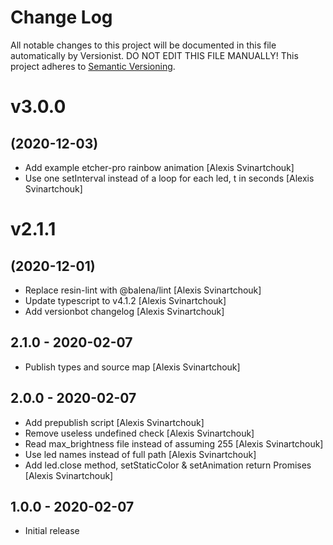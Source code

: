 # Change Log

All notable changes to this project will be documented in this file
automatically by Versionist. DO NOT EDIT THIS FILE MANUALLY!
This project adheres to [Semantic Versioning](http://semver.org/).

# v3.0.0
## (2020-12-03)

* Add example etcher-pro rainbow animation [Alexis Svinartchouk]
* Use one setInterval instead of a loop for each led, t in seconds [Alexis Svinartchouk]

# v2.1.1
## (2020-12-01)

* Replace resin-lint with @balena/lint [Alexis Svinartchouk]
* Update typescript to v4.1.2 [Alexis Svinartchouk]
* Add versionbot changelog [Alexis Svinartchouk]

## 2.1.0 - 2020-02-07

* Publish types and source map [Alexis Svinartchouk]

## 2.0.0 - 2020-02-07

* Add prepublish script [Alexis Svinartchouk]
* Remove useless undefined check [Alexis Svinartchouk]
* Read max_brightness file instead of assuming 255 [Alexis Svinartchouk]
* Use led names instead of full path [Alexis Svinartchouk]
* Add led.close method, setStaticColor & setAnimation return Promises [Alexis Svinartchouk]

## 1.0.0 - 2020-02-07

* Initial release
